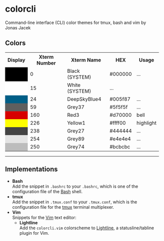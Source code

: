 # colorcli
Command-line interface (CLI) color themes for tmux, bash and vim by Jonas Jacek

## Colors

<table>
  <tr>
    <th>Display</th>
    <th>Xterm Number</th>
    <th>Xterm Name</th>
    <th>HEX</th>
    <th>Usage</th>
  </tr>
  <tr><td style="background:#000000;"></td><td>0</td><td>Black <span>(SYSTEM)</span></td><td>#000000</td><td>...</td></tr>
  <tr><td style="background:#ffffff;"></td><td>15</td><td>White <span>(SYSTEM)</span></td><td>...</td></tr>
  <tr><td style="background:#005f87;"></td><td>24</td><td>DeepSkyBlue4</td><td>#005f87</td><td>...</td></tr>
  <tr><td style="background:#5f5f5f;"></td><td>59</td><td>Grey37</td><td>#5f5f5f</td><td>...</td></tr>
  <tr><td style="background:#d70000;"></td><td>160</td><td>Red3</td><td>#d70000</td><td>bell</td></tr>
  <tr><td style="background:#ffff00;"></td><td>226</td><td>Yellow1</td><td>#ffff00</td><td>highlight</td></tr>
  <tr><td style="background:#444444;"></td><td>238</td><td>Grey27</td><td>#444444</td><td>...</td></tr>
  <tr><td style="background:#e4e4e4;"></td><td>254</td><td>Grey89</td><td>#e4e4e4</td><td>...</td></tr>
  <tr><td style="background:#bcbcbc;"></td><td>250</td><td>Grey74</td><td>#bcbcbc</td><td>...</td></tr>
</table>

---

## Implementations

* **Bash**  
  Add the snippet in `.bashrc` to your `.bashrc`, which is one of the configuration file of the [Bash](https://www.gnu.org/software/bash/) shell.
* **tmux**  
  Add the snippet in `.tmux.conf` to your `.tmux.conf`, which is the configuration file for the [tmux](https://github.com/tmux/tmux/wiki) terminal multiplexer.
* **Vim**  
  Snippets for the [Vim](https://www.vim.org/) text editor:
  * **Lightline**  
    Add the `colorcli.vim` colorscheme to [Lightline](https://github.com/itchyny/lightline.vim), a statusline/tabline plugin for Vim.
